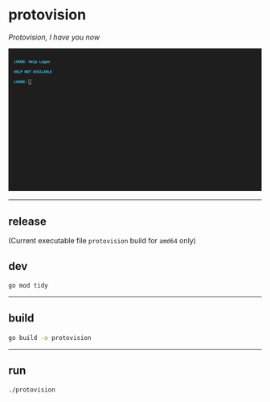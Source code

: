 # protovision

_Protovision, I have you now_

![screenshot](./screenshot.png)

___
## release

(Current executable file `protovision` build for `amd64` only)

## dev

```bash
go mod tidy
```
___
## build

```bash
go build -o protovision
```
___
## run
```bash
./protovision
```